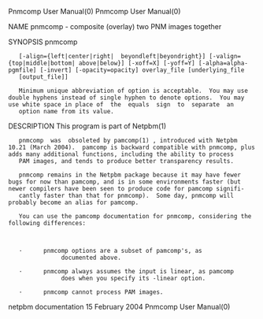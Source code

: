 Pnmcomp User Manual(0)                                                                                                                                                                 Pnmcomp User Manual(0)



NAME
       pnmcomp - composite (overlay) two PNM images together


SYNOPSIS
       pnmcomp

       [-align={left|center|right|  beyondleft|beyondright}] [-valign={top|middle|bottom| above|below}] [-xoff=X] [-yoff=Y] [-alpha=alpha-pgmfile] [-invert] [-opacity=opacity] overlay_file [underlying_file
       [output_file]]

       Minimum unique abbreviation of option is acceptable.  You may use double hyphens instead of single hyphen to denote options.  You may use white space in place of  the  equals  sign  to  separate  an
       option name from its value.



DESCRIPTION
       This program is part of Netpbm(1)

       pnmcomp  was  obsoleted by pamcomp(1) , introduced with Netpbm 10.21 (March 2004).  pamcomp is backward compatible with pnmcomp, plus adds many additional functions, including the ability to process
       PAM images, and tends to produce better transparency results.

       pnmcomp remains in the Netpbm package because it may have fewer bugs for now than pamcomp, and is in some environments faster (but newer compilers have been seen to produce code for pamcomp signifi-
       cantly faster than that for pnmcomp).  Some day, pnmcomp will probably become an alias for pamcomp.

       You can use the pamcomp documentation for pnmcomp, considering the following differences:



       ·      pnmcomp options are a subset of pamcomp's, as
                   documented above.

       ·      pnmcomp always assumes the input is linear, as pamcomp
                   does when you specify its -linear option.

       ·      pnmcomp cannot process PAM images.



netpbm documentation                                                                           15 February 2004                                                                        Pnmcomp User Manual(0)
